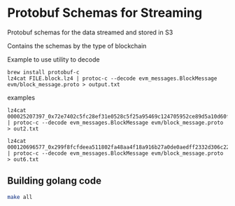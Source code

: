# Protobuf Schemas for Streaming

Protobuf schemas for the data streamed and stored in S3

Contains the schemas by the type of blockchain


Example to use utility to decode

```
brew install protobuf-c
lz4cat FILE.block.lz4 | protoc-c --decode evm_messages.BlockMessage evm/block_message.proto > output.txt
```
examples

```
lz4cat 000025207397_0x72e7402c5fc28ef31e0528c5f25a95469c124705952ce89d5a10d60f334c4057_b417e0808dc463173e34c088a028ed2152ef38adbfb6033d3ea2943039c7b463.block.lz4 | protoc-c --decode evm_messages.BlockMessage evm/block_message.proto > out2.txt

lz4cat 000120696577_0x299f8fcfdeea511802fa48aa4f18a916b27a0de0aedff2332d306c2244b89284_499f95c2aa01a45db19a635652810740cc412b286fcd7a8660839a2a1cbd8668.block.lz4 | protoc-c --decode evm_messages.BlockMessage evm/block_message.proto > out6.txt
```


## Building golang code

```bash
make all
```
